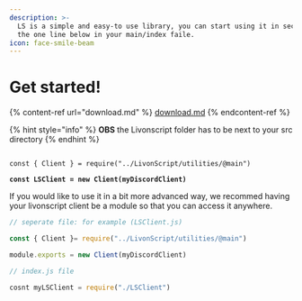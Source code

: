 ```yaml
---
description: >-
  LS is a simple and easy-to use library, you can start using it in seconds. use
  the one line below in your main/index faile.
icon: face-smile-beam
---
```


# Get started!

{% content-ref url="download.md" %}
[download.md](download.md)
{% endcontent-ref %}



{% hint style="info" %}
**OBS** the Livonscript folder has to be next to your src directory
{% endhint %}



<pre class="language-javascript"><code class="lang-javascript">
const { Client } = require("../LivonScript/utilities/@main")

<strong>const LSClient = new Client(myDiscordClient)
</strong></code></pre>

If you would like to use it in a bit more advanced way, we recommed having your livonscript client be a module so that you can access it anywhere.

```javascript
// seperate file: for example (LSClient.js)

const { Client }= require("../LivonScript/utilities/@main")

module.exports = new Client(myDiscordClient)

// index.js file

cosnt myLSClient = require("./LSClient")

```

